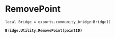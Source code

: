 # RemovePoint



<pre class="language-lua"><code class="lang-lua">local Bridge = exports.community_bridge:Bridge()

<strong>Bridge.Utility.RemovePoint(pointID)
</strong>
</code></pre>

